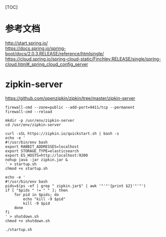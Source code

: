 [TOC]

# 参考文档
http://start.spring.io/  
https://docs.spring.io/spring-boot/docs/2.0.3.RELEASE/reference/htmlsingle/  
https://cloud.spring.io/spring-cloud-static/Finchley.RELEASE/single/spring-cloud.html#_spring_cloud_config_server  

# zipkin-server
https://github.com/openzipkin/zipkin/tree/master/zipkin-server  
```
firewall-cmd --zone=public --add-port=9411/tcp --permanent
firewall-cmd --reload

mkdir -p /usr/env/zipkin-server
cd /usr/env/zipkin-server

curl -sSL https://zipkin.io/quickstart.sh | bash -s
echo -e '
#!/usr/bin/env bash
export RABBIT_ADDRESSES=localhost
export STORAGE_TYPE=elasticsearch 
export ES_HOSTS=http://localhost:9200
nohup java -jar zipkin.jar &
' > startup.sh
chmod +x startup.sh

echo -e '
#!/usr/bin/env bash
pids=$(ps -ef | grep " zipkin.jar$" | awk '"'"'{print $2}'"'"')
if [ "$pids " != " " ]; then
    for pid in $pids; do
        echo "kill -9 $pid"
        kill -9 $pid
    done
fi
' > shutdown.sh
chmod +x shutdown.sh

./startup.sh
```